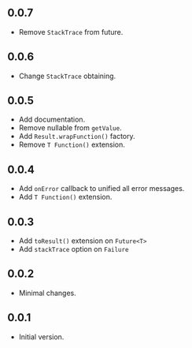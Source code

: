 ## 0.0.7

- Remove `StackTrace` from future.

## 0.0.6

- Change `StackTrace` obtaining.

## 0.0.5

- Add documentation.
- Remove nullable from `getValue`.
- Add `Result.wrapFunction()` factory.
- Remove `T Function()` extension.

## 0.0.4

- Add `onError` callback to unified all error messages.
- Add `T Function()` extension.

## 0.0.3

- Add `toResult()` extension on `Future<T>`
- Add `stackTrace` option on `Failure`

## 0.0.2

- Minimal changes.

## 0.0.1

- Initial version.
